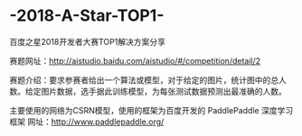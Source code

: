 # -2018-A-Star-TOP1-

百度之星2018开发者大赛TOP1解决方案分享

赛题网址：http://aistudio.baidu.com/aistudio/#/competition/detail/2

赛题介绍：要求参赛者给出一个算法或模型，对于给定的图片，统计图中的总人数。给定图片数据，选手据此训练模型，为每张测试数据预测出最准确的人数。

主要使用的网络为CSRN模型，使用的框架为百度开发的 PaddlePaddle 深度学习框架
网址：http://www.paddlepaddle.org/

